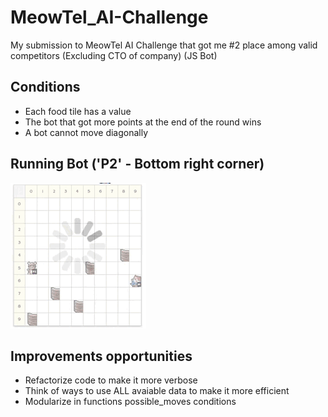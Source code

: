 # MeowTel_AI-Challenge
My submission to MeowTel AI Challenge that got me #2 place among valid competitors (Excluding CTO of company) (JS Bot)

## Conditions
- Each food tile has a value
- The bot that got more points at the end of the round wins
- A bot cannot move diagonally

## Running Bot ('P2' - Bottom right corner)
![Running Bot](https://github.com/frann11/MeowTel_AI-Challenge/blob/cc206830d8d37815021b889d28adb714277679d3/MeowTelBot.gif)

## Improvements opportunities
- Refactorize code to make it more verbose
- Think of ways to use ALL avaiable data to make it more efficient
- Modularize in functions possible_moves conditions
